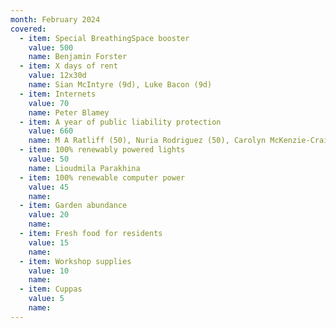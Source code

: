 ```yaml
---
month: February 2024
covered:
  - item: Special BreathingSpace booster
    value: 500
    name: Benjamin Forster
  - item: X days of rent
    value: 12x30d
    name: Sian McIntyre (9d), Luke Bacon (9d)
  - item: Internets
    value: 70
    name: Peter Blamey
  - item: A year of public liability protection
    value: 660
    name: M A Ratliff (50), Nuria Rodriguez (50), Carolyn McKenzie-Craig (50), Luke Bacon (200), Siena Bordignon (10), O. Svyatova (20), Ella Cutler (25), Gabriella Hirst (25), Maeve Parker (50), Paz Roman (25), Sian McIntyre (25), Peter Blamey (30), T C Willis (100)
  - item: 100% renewably powered lights
    value: 50
    name: Lioudmila Parakhina
  - item: 100% renewable computer power
    value: 45
    name: 
  - item: Garden abundance
    value: 20
    name: 
  - item: Fresh food for residents
    value: 15
    name: 
  - item: Workshop supplies
    value: 10
    name: 
  - item: Cuppas
    value: 5
    name: 
---
```

